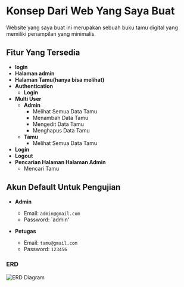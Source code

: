 # Konsep Dari Web Yang Saya Buat

Website yang saya buat ini merupakan sebuah buku tamu digital yang memiliki penampilan yang minimalis.

## Fitur Yang Tersedia

- **login**
- **Halaman admin**
- **Halaman Tamu(hanya bisa melihat)**
- **Authentication**
  - **Login**
- **Multi User**
  - **Admin**
    - Melihat Semua Data Tamu
    - Menambah Data Tamu
    - Mengedit Data Tamu
    - Menghapus Data Tamu
  - **Tamu**
    - Melihat Semua Data Tamu
- **Login**
- **Logout**
- **Pencarian Halaman Halaman Admin**
  - Mencari Tamu

## Akun Default Untuk Pengujian

- **Admin**
  - Email: `admin@gmail.com`
  - Password: `admin'
  
- **Petugas**
  - Email: `tamu@gmail.com`
  - Password: `123456`
  
### ERD
![ERD Diagram](https://github.com/username/repository_name/raw/main/erd.png)
